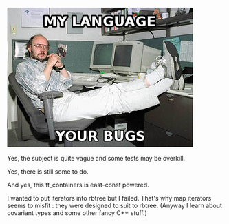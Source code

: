 ![meme](assets/meme.jpg)

Yes, the subject is quite vague and some tests may be overkill.

Yes, there is still some to do.

And yes, this ft_containers is east-const powered.

I wanted to put iterators into rbtree but I failed.
That's why map iterators seems to misfit : they were designed to suit to rbtree.
(Anyway I learn about covariant types and some other fancy C++ stuff.)
